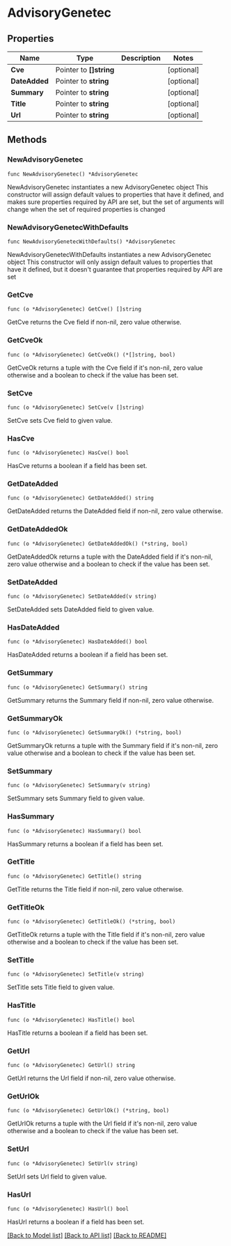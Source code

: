 # AdvisoryGenetec

## Properties

Name | Type | Description | Notes
------------ | ------------- | ------------- | -------------
**Cve** | Pointer to **[]string** |  | [optional] 
**DateAdded** | Pointer to **string** |  | [optional] 
**Summary** | Pointer to **string** |  | [optional] 
**Title** | Pointer to **string** |  | [optional] 
**Url** | Pointer to **string** |  | [optional] 

## Methods

### NewAdvisoryGenetec

`func NewAdvisoryGenetec() *AdvisoryGenetec`

NewAdvisoryGenetec instantiates a new AdvisoryGenetec object
This constructor will assign default values to properties that have it defined,
and makes sure properties required by API are set, but the set of arguments
will change when the set of required properties is changed

### NewAdvisoryGenetecWithDefaults

`func NewAdvisoryGenetecWithDefaults() *AdvisoryGenetec`

NewAdvisoryGenetecWithDefaults instantiates a new AdvisoryGenetec object
This constructor will only assign default values to properties that have it defined,
but it doesn't guarantee that properties required by API are set

### GetCve

`func (o *AdvisoryGenetec) GetCve() []string`

GetCve returns the Cve field if non-nil, zero value otherwise.

### GetCveOk

`func (o *AdvisoryGenetec) GetCveOk() (*[]string, bool)`

GetCveOk returns a tuple with the Cve field if it's non-nil, zero value otherwise
and a boolean to check if the value has been set.

### SetCve

`func (o *AdvisoryGenetec) SetCve(v []string)`

SetCve sets Cve field to given value.

### HasCve

`func (o *AdvisoryGenetec) HasCve() bool`

HasCve returns a boolean if a field has been set.

### GetDateAdded

`func (o *AdvisoryGenetec) GetDateAdded() string`

GetDateAdded returns the DateAdded field if non-nil, zero value otherwise.

### GetDateAddedOk

`func (o *AdvisoryGenetec) GetDateAddedOk() (*string, bool)`

GetDateAddedOk returns a tuple with the DateAdded field if it's non-nil, zero value otherwise
and a boolean to check if the value has been set.

### SetDateAdded

`func (o *AdvisoryGenetec) SetDateAdded(v string)`

SetDateAdded sets DateAdded field to given value.

### HasDateAdded

`func (o *AdvisoryGenetec) HasDateAdded() bool`

HasDateAdded returns a boolean if a field has been set.

### GetSummary

`func (o *AdvisoryGenetec) GetSummary() string`

GetSummary returns the Summary field if non-nil, zero value otherwise.

### GetSummaryOk

`func (o *AdvisoryGenetec) GetSummaryOk() (*string, bool)`

GetSummaryOk returns a tuple with the Summary field if it's non-nil, zero value otherwise
and a boolean to check if the value has been set.

### SetSummary

`func (o *AdvisoryGenetec) SetSummary(v string)`

SetSummary sets Summary field to given value.

### HasSummary

`func (o *AdvisoryGenetec) HasSummary() bool`

HasSummary returns a boolean if a field has been set.

### GetTitle

`func (o *AdvisoryGenetec) GetTitle() string`

GetTitle returns the Title field if non-nil, zero value otherwise.

### GetTitleOk

`func (o *AdvisoryGenetec) GetTitleOk() (*string, bool)`

GetTitleOk returns a tuple with the Title field if it's non-nil, zero value otherwise
and a boolean to check if the value has been set.

### SetTitle

`func (o *AdvisoryGenetec) SetTitle(v string)`

SetTitle sets Title field to given value.

### HasTitle

`func (o *AdvisoryGenetec) HasTitle() bool`

HasTitle returns a boolean if a field has been set.

### GetUrl

`func (o *AdvisoryGenetec) GetUrl() string`

GetUrl returns the Url field if non-nil, zero value otherwise.

### GetUrlOk

`func (o *AdvisoryGenetec) GetUrlOk() (*string, bool)`

GetUrlOk returns a tuple with the Url field if it's non-nil, zero value otherwise
and a boolean to check if the value has been set.

### SetUrl

`func (o *AdvisoryGenetec) SetUrl(v string)`

SetUrl sets Url field to given value.

### HasUrl

`func (o *AdvisoryGenetec) HasUrl() bool`

HasUrl returns a boolean if a field has been set.


[[Back to Model list]](../README.md#documentation-for-models) [[Back to API list]](../README.md#documentation-for-api-endpoints) [[Back to README]](../README.md)


